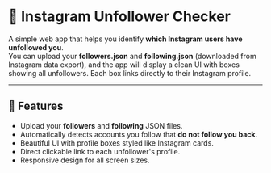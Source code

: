 # 📸 Instagram Unfollower Checker

A simple web app that helps you identify **which Instagram users have unfollowed you**.  
You can upload your **followers.json** and **following.json** (downloaded from Instagram data export), and the app will display a clean UI with boxes showing all unfollowers. Each box links directly to their Instagram profile.

---

## 🚀 Features
- Upload your **followers** and **following** JSON files.
- Automatically detects accounts you follow that **do not follow you back**.
- Beautiful UI with profile boxes styled like Instagram cards.
- Direct clickable link to each unfollower's profile.
- Responsive design for all screen sizes.
